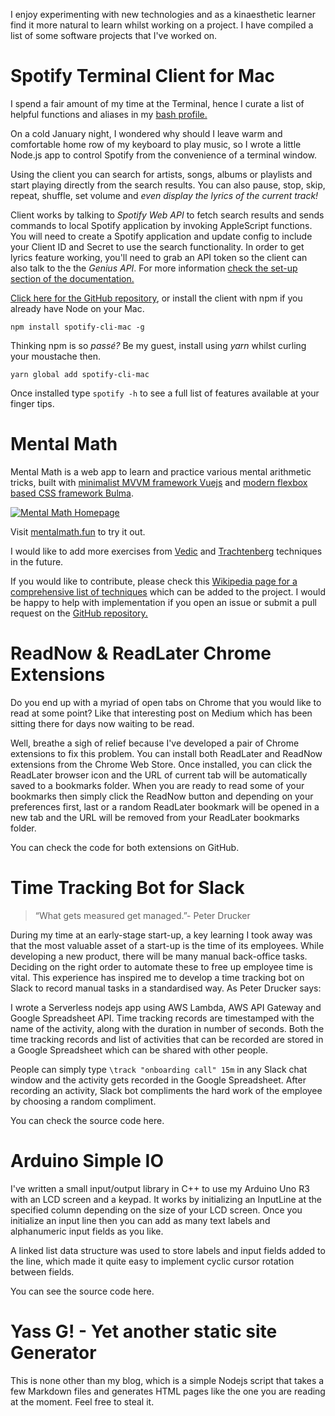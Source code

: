 I enjoy experimenting with new technologies and as a kinaesthetic learner find it more natural to learn whilst working on a project. I have compiled a list of some software projects that I've worked on.

# Spotify Terminal Client for Mac
I spend a fair amount of my time at the Terminal, hence I curate a list of helpful functions and aliases in my [bash profile.](https://github.com/ersel/dotfiles)

On a cold January night, I wondered why should I leave warm and comfortable home row of my keyboard to play music, so I wrote a little Node.js app to control Spotify from the convenience of a terminal window.
<script type="text/javascript" src="https://asciinema.org/a/ejbbvaa8833wq4xn4d2xuc9jx.js" id="asciicast-ejbbvaa8833wq4xn4d2xuc9jx" async></script>
Using the client you can search for artists, songs, albums or playlists and start playing directly from the search results. You can also pause, stop, skip, repeat, shuffle, set volume and *even display the lyrics of the current track!*

Client works by talking to *Spotify Web API* to fetch search results and sends commands to local Spotify application by invoking AppleScript functions. You will need to create a Spotify application and update config to include your Client ID and Secret to use the search functionality. In order to get lyrics feature working, you'll need to grab an API token so the client can also talk to the the *Genius API*. For more information [check the set-up section of the documentation.](https://github.com/ersel/spotify-cli-mac#set-up)

[Click here for the GitHub repository](https://github.com/ersel/spotify-cli-mac), or install the client with npm if you already have Node on your Mac.

```npm install spotify-cli-mac -g```

Thinking npm is so *passé?* Be my guest, install using *yarn* whilst curling your moustache then.

```yarn global add spotify-cli-mac```

Once installed type `spotify -h` to see a full list of features available at your finger tips.

# Mental Math
Mental Math is a web app to learn and practice various mental arithmetic tricks, built with [minimalist MVVM framework Vuejs](https://vuejs.org/) and [modern flexbox based CSS framework Bulma](http://bulma.io/).

[![Mental Math Homepage](http://erselaker.com/assets/images/mental_math_homepage.png "Mental Math Homepage")](http://www.mentalmath.fun)

Visit [mentalmath.fun](http://www.mentalmath.fun/) to try it out.

I would like to add more exercises from <a href="https://en.wikipedia.org/wiki/Vedic_Mathematics_(book)">Vedic</a> and [Trachtenberg](https://en.wikipedia.org/wiki/Trachtenberg_system) techniques in the future.

If you would like to contribute, please check this [Wikipedia page for a comprehensive list of techniques](https://en.wikipedia.org/wiki/Mental_calculation) which can be added to the project. I would be happy to help with implementation if you open an issue or submit a pull request on the [GitHub repository.](https://github.com/ersel/mental-math)

# ReadNow & ReadLater Chrome Extensions
Do you end up with a myriad of open tabs on Chrome that you would like to read at some point? Like that interesting post on Medium which has been sitting there for days now waiting to be read.

Well, breathe a sigh of relief because I've developed a pair of Chrome extensions to fix this problem. You can install both ReadLater and ReadNow extensions from the Chrome Web Store. Once installed, you can click the ReadLater browser icon and the URL of current tab will be automatically saved to a bookmarks folder. When you are ready to read some of your bookmarks then simply click the ReadNow button and depending on your preferences first, last or a random ReadLater bookmark will be opened in a new tab and the URL will be removed from your ReadLater bookmarks folder.

You can check the code for both extensions on GitHub.

# Time Tracking Bot for Slack

> “What gets measured get managed.”- Peter Drucker

During my time at an early-stage start-up, a key learning I took away was that the most valuable asset of a start-up is the time of its employees. While developing a new product, there will be many manual back-office tasks. Deciding on the right order to automate these to free up employee time is vital. This experience has inspired me to develop a time tracking bot on Slack to record manual tasks in a standardised way. As Peter Drucker says:

I wrote a Serverless nodejs app using AWS Lambda, AWS API Gateway and Google Spreadsheet API. Time tracking records are timestamped with the name of the activity, along with the duration in number of seconds. Both the time tracking records and list of activities that can be recorded are stored in a Google Spreadsheet which can be shared with other people.

People can simply type `\track "onboarding call" 15m` in any Slack chat window and the activity gets recorded in the Google Spreadsheet. After recording an activity, Slack bot compliments the hard work of the employee by choosing a random compliment.

You can check the source code here.

# Arduino Simple IO

I've written a small input/output library in C++ to use my Arduino Uno R3 with an LCD screen and a keypad. It works by initializing an InputLine at the specified column depending on the size of your LCD screen. Once you initialize an input line then you can add as many text labels and alphanumeric input fields as you like.

A linked list data structure was used to store labels and input fields added to the line, which made it quite easy to implement cyclic cursor rotation between fields.

You can see the source code here.

# Yass G! - Yet another static site Generator

This is none other than my blog, which is a simple Nodejs script that takes a few Markdown files and generates HTML pages like the one you are reading at the moment. Feel free to steal it.

